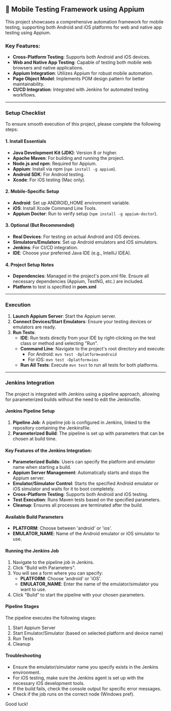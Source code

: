 ## 📱 Mobile Testing Framework using Appium

This project showcases a comprehensive automation framework for mobile testing, supporting both Android and iOS platforms for web and native app testing using Appium.

### Key Features:
* **Cross-Platform Testing**: Supports both Android and iOS devices.
* **Web and Native App Testing**: Capable of testing both mobile web browsers and native applications.
* **Appium Integration**: Utilizes Appium for robust mobile automation.
* **Page Object Model**: Implements POM design pattern for better maintainability.
* **CI/CD Integration**: Integrated with Jenkins for automated testing workflows.

____
### Setup Checklist
To ensure smooth execution of this project, please complete the following steps:

#### 1. Install Essentials

* **Java Development Kit (JDK)**: Version 8 or higher.
* **Apache Maven**: For building and running the project.
* **Node.js and npm**: Required for Appium.
* **Appium**: Install via npm (`npm install -g appium`).
* **Android SDK**: For Android testing.
* **Xcode**: For iOS testing (Mac only).

#### 2. Mobile-Specific Setup

* **Android**: Set up ANDROID_HOME environment variable.
* **iOS**: Install Xcode Command Line Tools.
* **Appium Doctor**: Run to verify setup (`npm install -g appium-doctor`).

#### 3. Optional (But Recommended)

* **Real Devices**: For testing on actual Android and iOS devices.
* **Simulators/Emulators**: Set up Android emulators and iOS simulators.
* **Jenkins**: For CI/CD integration.
* **IDE**: Choose your preferred Java IDE (e.g., IntelliJ IDEA).

#### 4. Project Setup Notes
* **Dependencies**: Managed in the project's pom.xml file. Ensure all necessary dependencies (Appium, TestNG, etc.) are included.
* **Platform** to test is specified in **pom.xml**
____
### Execution
1. **Launch Appium Server**: Start the Appium server.
2. **Connect Devices/Start Emulators**: Ensure your testing devices or emulators are ready.
3. **Run Tests**:
    * **IDE**: Run tests directly from your IDE by right-clicking on the test class or method and selecting "Run".
    * **Command Line**: Navigate to the project's root directory and execute:
        * For Android: `mvn test -Dplatform=android`
        * For iOS: `mvn test -Dplatform=ios`
    * **Run All Tests**: Execute `mvn test` to run all tests for both platforms.
____
### Jenkins Integration
The project is integrated with Jenkins using a pipeline approach, allowing for parameterized builds without the need to edit the Jenkinsfile.

#### Jenkins Pipeline Setup
1. **Pipeline Job**: A pipeline job is configured in Jenkins, linked to the repository containing the Jenkinsfile.
2. **Parameterized Build**: The pipeline is set up with parameters that can be chosen at build time.

#### Key Features of the Jenkins Integration:
- **Parameterized Builds**: Users can specify the platform and emulator name when starting a build.
- **Appium Server Management**: Automatically starts and stops the Appium server.
- **Emulator/Simulator Control**: Starts the specified Android emulator or iOS simulator and waits for it to boot completely.
- **Cross-Platform Testing**: Supports both Android and iOS testing.
- **Test Execution**: Runs Maven tests based on the specified parameters.
- **Cleanup**: Ensures all processes are terminated after the build.

#### Available Build Parameters
- **PLATFORM**: Choose between 'android' or 'ios'.
- **EMULATOR_NAME**: Name of the Android emulator or iOS simulator to use.

#### Running the Jenkins Job
1. Navigate to the pipeline job in Jenkins.
2. Click "Build with Parameters".
3. You will see a form where you can specify:
    - **PLATFORM**: Choose 'android' or 'iOS'.
    - **EMULATOR_NAME**: Enter the name of the emulator/simulator you want to use.
4. Click "Build" to start the pipeline with your chosen parameters.

#### Pipeline Stages
The pipeline executes the following stages:
1. Start Appium Server
2. Start Emulator/Simulator (based on selected platform and device name)
3. Run Tests
4. Cleanup

#### Troubleshooting
- Ensure the emulator/simulator name you specify exists in the Jenkins environment.
- For iOS testing, make sure the Jenkins agent is set up with the necessary iOS development tools.
- If the build fails, check the console output for specific error messages.
- Check if the job runs on the correct node (Windows pref).

Good luck! 